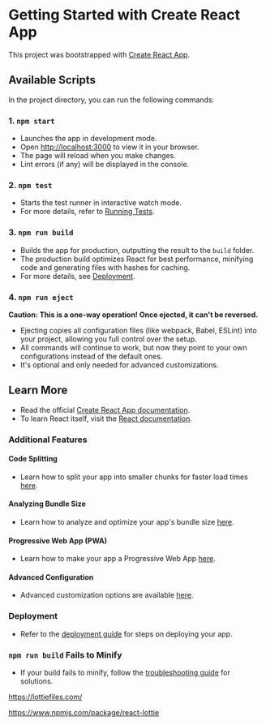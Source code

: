 # Getting Started with Create React App

This project was bootstrapped with [Create React App](https://github.com/facebook/create-react-app).

## Available Scripts

In the project directory, you can run the following commands:

### 1. `npm start`
- Launches the app in development mode.
- Open [http://localhost:3000](http://localhost:3000) to view it in your browser.
- The page will reload when you make changes.
- Lint errors (if any) will be displayed in the console.

### 2. `npm test`
- Starts the test runner in interactive watch mode.
- For more details, refer to [Running Tests](https://facebook.github.io/create-react-app/docs/running-tests).

### 3. `npm run build`
- Builds the app for production, outputting the result to the `build` folder.
- The production build optimizes React for best performance, minifying code and generating files with hashes for caching.
- For more details, see [Deployment](https://facebook.github.io/create-react-app/docs/deployment).

### 4. `npm run eject`
**Caution: This is a one-way operation! Once ejected, it can't be reversed.**

- Ejecting copies all configuration files (like webpack, Babel, ESLint) into your project, allowing you full control over the setup.
- All commands will continue to work, but now they point to your own configurations instead of the default ones.
- It's optional and only needed for advanced customizations.

## Learn More

- Read the official [Create React App documentation](https://facebook.github.io/create-react-app/docs/getting-started).
- To learn React itself, visit the [React documentation](https://reactjs.org/).

### Additional Features

#### Code Splitting
- Learn how to split your app into smaller chunks for faster load times [here](https://facebook.github.io/create-react-app/docs/code-splitting).

#### Analyzing Bundle Size
- Learn how to analyze and optimize your app's bundle size [here](https://facebook.github.io/create-react-app/docs/analyzing-the-bundle-size).

#### Progressive Web App (PWA)
- Learn how to make your app a Progressive Web App [here](https://facebook.github.io/create-react-app/docs/making-a-progressive-web-app).

#### Advanced Configuration
- Advanced customization options are available [here](https://facebook.github.io/create-react-app/docs/advanced-configuration).

### Deployment
- Refer to the [deployment guide](https://facebook.github.io/create-react-app/docs/deployment) for steps on deploying your app.

### `npm run build` Fails to Minify
- If your build fails to minify, follow the [troubleshooting guide](https://facebook.github.io/create-react-app/docs/troubleshooting#npm-run-build-fails-to-minify) for solutions.


https://lottiefiles.com/

https://www.npmjs.com/package/react-lottie
